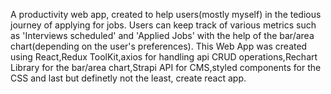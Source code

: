 A productivity web app, created to help users(mostly myself) in the tedious journey of applying for jobs.
Users can keep track of various metrics such as 'Interviews scheduled' and 'Applied Jobs' with the help of the bar/area chart(depending on the user's preferences).
This Web App was created using React,Redux ToolKit,axios for handling api CRUD operations,Rechart Library for the bar/area chart,Strapi API for CMS,styled components for the CSS and last but definetly not the least, create react app.
